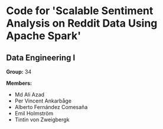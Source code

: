 # Code for 'Scalable Sentiment Analysis on Reddit Data Using Apache Spark'
## Data Engineering I
**Group:** 34

**Members:**

* Md Ali Azad
* Per Vincent Ankarbåge
* Alberto Fernández Comesaña
* Emil Holmström
* Tintin von Zweigbergk
